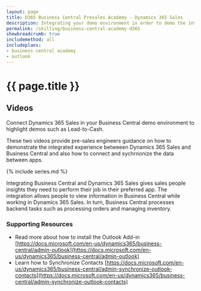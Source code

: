 ```yaml
---
layout: page
title: D365 Business Central Presales Academy - Dynamics 365 Sales
description: Integrating your demo environment in order to demo the integrated experience between Dynamics 365 Sales and Business Central. 
permalink: /skilling/business-central-academy-d365
showbreadcrumb: true
includemethod: all
includeplans:
- business central academy
- outlook
---
```


# {{ page.title }}

## Videos

Connect Dynamics 365 Sales in your Business Central demo environment to highlight demos such as Lead-to-Cash.

These two videos provide pre-sales engineers guidance on how to demonstrate the integrated experience betweeen Dynamics 365 Sales and Business Central and also how to connect and sychrnonize the data between apps.

{% include series.md %}

Integrating Business Central and Dynamics 365 Sales gives sales people insights they need to perform their job in their preferred app. The integration allows people to view information in Business Central while working in Dynamics 365 Sales. In turn, Business Central processes backend tasks such as processing orders and managing inventory. 

### Supporting Resources

* Read more about how to install the Outlook Add-in [https://docs.microsoft.com/en-us/dynamics365/business-central/admin-outlook](https://docs.microsoft.com/en-us/dynamics365/business-central/admin-outlook)
* Learn how to Synchronize Contacts [https://docs.microsoft.com/en-us/dynamics365/business-central/admin-synchronize-outlook-contacts](https://docs.microsoft.com/en-us/dynamics365/business-central/admin-synchronize-outlook-contacts)
